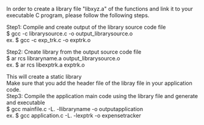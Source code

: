 In order to create a library file "libxyz.a" of the functions and link it to your executable C program, please follow the following steps. <br>


Step1: Compile and create output of the library source code file<br>
$ gcc -c librarysource.c -o output_librarysource.o <br>
ex. $ gcc -c exp_trk.c -o exptrk.o


Step2: Create library from the output source code file<br>
$ ar rcs libraryname.a output_librarysource.o<br>
ex. $ ar rcs libexptrk.a exptrk.o<br>

This will create a static library<br>
Make sure that you add the header file of the libray file in your application code.<br>
Step3: Compile the application main code using the library file and generate and executable<br>
$ gcc mainfile.c -L. -llibraryname -o outputapplication<br>
ex. $ gcc application.c -L. -lexptrk -o expensetracker
<br>
